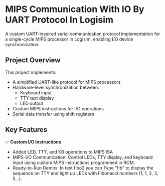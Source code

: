 # MIPS Communication With IO By UART Protocol In Logisim

A custom UART-inspired serial communication protocol implementation for a single-cycle MIPS processor in Logisim, enabling I/O device synchronization.

## Project Overview

This project implements:
- A simplified UART-like protocol for MIPS processors
- Hardware-level synchronization between:
  - Keyboard input
  - TTY text display 
  - LED output
- Custom MIPS instructions for I/O operations
- Serial data transfer using shift registers

## Key Features

✅ **Custom I/O Instructions**  
- Added LED, TTY, and KB operations to MIPS ISA 
- MIPS-I/O Communication: Control LEDs, TTY display, and keyboard input using custom MIPS instructions programmed in ROM.
- Ready-to-Run Demos: In test fibo2 you can Type "fib" to display the sequence on TTY and light up LEDs with Fibonacci numbers (1, 1, 2, 3, 5...).
